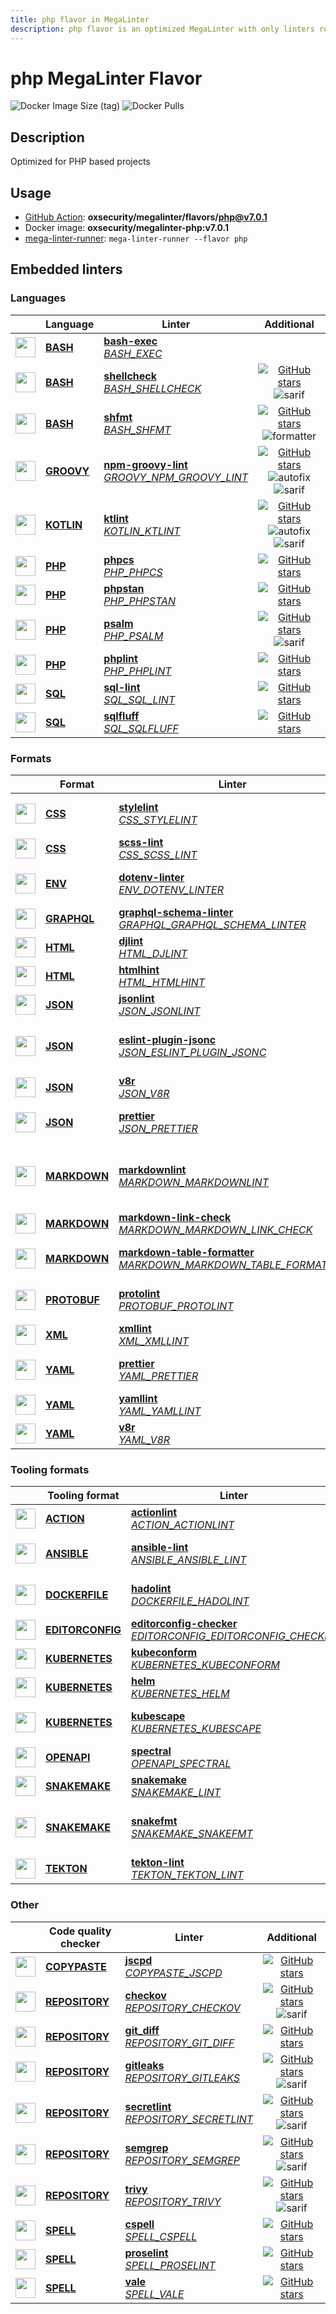 ```yaml
---
title: php flavor in MegaLinter
description: php flavor is an optimized MegaLinter with only linters related to php projects
---
```

# php MegaLinter Flavor

![Docker Image Size (tag)](https://img.shields.io/docker/image-size/oxsecurity/megalinter-php/v7.0.1)
![Docker Pulls](https://img.shields.io/docker/pulls/oxsecurity/megalinter-php)

## Description

Optimized for PHP based projects

## Usage

- [GitHub Action](https://megalinter.io/7.0.1/installation/#github-action): **oxsecurity/megalinter/flavors/php@v7.0.1**
- Docker image: **oxsecurity/megalinter-php:v7.0.1**
- [mega-linter-runner](https://megalinter.io/7.0.1/mega-linter-runner/): `mega-linter-runner --flavor php`

## Embedded linters

### Languages

|                                                                             <!-- -->                                                                             | Language                                                      | Linter                                                                                                                                                                                 |                                                                                                                     Additional                                                                                                                      |
|:----------------------------------------------------------------------------------------------------------------------------------------------------------------:|---------------------------------------------------------------|----------------------------------------------------------------------------------------------------------------------------------------------------------------------------------------|:---------------------------------------------------------------------------------------------------------------------------------------------------------------------------------------------------------------------------------------------------:|
|  <img src="https://github.com/oxsecurity/megalinter/raw/main/docs/assets/icons/bash.ico" alt="" height="32px" class="megalinter-icon"></a> <!-- linter-icon -->  | [**BASH**](https://megalinter.io/7.0.1/descriptors/bash/)     | [**bash-exec**](https://megalinter.io/7.0.1/descriptors/bash_bash_exec/)<br/>[_BASH_EXEC_](https://megalinter.io/7.0.1/descriptors/bash_bash_exec/)                                    |                                                                                                                                                                                                                                                     |
|  <img src="https://github.com/oxsecurity/megalinter/raw/main/docs/assets/icons/bash.ico" alt="" height="32px" class="megalinter-icon"></a> <!-- linter-icon -->  | [**BASH**](https://megalinter.io/7.0.1/descriptors/bash/)     | [**shellcheck**](https://megalinter.io/7.0.1/descriptors/bash_shellcheck/)<br/>[_BASH_SHELLCHECK_](https://megalinter.io/7.0.1/descriptors/bash_shellcheck/)                           |                                [![GitHub stars](https://img.shields.io/github/stars/koalaman/shellcheck?cacheSeconds=3600)](https://github.com/koalaman/shellcheck) ![sarif](https://shields.io/badge/-SARIF-orange)                                |
|  <img src="https://github.com/oxsecurity/megalinter/raw/main/docs/assets/icons/bash.ico" alt="" height="32px" class="megalinter-icon"></a> <!-- linter-icon -->  | [**BASH**](https://megalinter.io/7.0.1/descriptors/bash/)     | [**shfmt**](https://megalinter.io/7.0.1/descriptors/bash_shfmt/)<br/>[_BASH_SHFMT_](https://megalinter.io/7.0.1/descriptors/bash_shfmt/)                                               |                                        [![GitHub stars](https://img.shields.io/github/stars/mvdan/sh?cacheSeconds=3600)](https://github.com/mvdan/sh) ![formatter](https://shields.io/badge/-format-yellow)                                         |
| <img src="https://github.com/oxsecurity/megalinter/raw/main/docs/assets/icons/groovy.ico" alt="" height="32px" class="megalinter-icon"></a> <!-- linter-icon --> | [**GROOVY**](https://megalinter.io/7.0.1/descriptors/groovy/) | [**npm-groovy-lint**](https://megalinter.io/7.0.1/descriptors/groovy_npm_groovy_lint/)<br/>[_GROOVY_NPM_GROOVY_LINT_](https://megalinter.io/7.0.1/descriptors/groovy_npm_groovy_lint/) | [![GitHub stars](https://img.shields.io/github/stars/nvuillam/npm-groovy-lint?cacheSeconds=3600)](https://github.com/nvuillam/npm-groovy-lint) ![autofix](https://shields.io/badge/-autofix-green) ![sarif](https://shields.io/badge/-SARIF-orange) |
| <img src="https://github.com/oxsecurity/megalinter/raw/main/docs/assets/icons/kotlin.ico" alt="" height="32px" class="megalinter-icon"></a> <!-- linter-icon --> | [**KOTLIN**](https://megalinter.io/7.0.1/descriptors/kotlin/) | [**ktlint**](https://megalinter.io/7.0.1/descriptors/kotlin_ktlint/)<br/>[_KOTLIN_KTLINT_](https://megalinter.io/7.0.1/descriptors/kotlin_ktlint/)                                     |         [![GitHub stars](https://img.shields.io/github/stars/pinterest/ktlint?cacheSeconds=3600)](https://github.com/pinterest/ktlint) ![autofix](https://shields.io/badge/-autofix-green) ![sarif](https://shields.io/badge/-SARIF-orange)         |
|  <img src="https://github.com/oxsecurity/megalinter/raw/main/docs/assets/icons/php.ico" alt="" height="32px" class="megalinter-icon"></a> <!-- linter-icon -->   | [**PHP**](https://megalinter.io/7.0.1/descriptors/php/)       | [**phpcs**](https://megalinter.io/7.0.1/descriptors/php_phpcs/)<br/>[_PHP_PHPCS_](https://megalinter.io/7.0.1/descriptors/php_phpcs/)                                                  |                                                  [![GitHub stars](https://img.shields.io/github/stars/squizlabs/PHP_CodeSniffer?cacheSeconds=3600)](https://github.com/squizlabs/PHP_CodeSniffer)                                                   |
|  <img src="https://github.com/oxsecurity/megalinter/raw/main/docs/assets/icons/php.ico" alt="" height="32px" class="megalinter-icon"></a> <!-- linter-icon -->   | [**PHP**](https://megalinter.io/7.0.1/descriptors/php/)       | [**phpstan**](https://megalinter.io/7.0.1/descriptors/php_phpstan/)<br/>[_PHP_PHPSTAN_](https://megalinter.io/7.0.1/descriptors/php_phpstan/)                                          |                                                            [![GitHub stars](https://img.shields.io/github/stars/phpstan/phpstan?cacheSeconds=3600)](https://github.com/phpstan/phpstan)                                                             |
|  <img src="https://github.com/oxsecurity/megalinter/raw/main/docs/assets/icons/php.ico" alt="" height="32px" class="megalinter-icon"></a> <!-- linter-icon -->   | [**PHP**](https://megalinter.io/7.0.1/descriptors/php/)       | [**psalm**](https://megalinter.io/7.0.1/descriptors/php_psalm/)<br/>[_PHP_PSALM_](https://megalinter.io/7.0.1/descriptors/php_psalm/)                                                  |                                        [![GitHub stars](https://img.shields.io/github/stars/vimeo/psalm?cacheSeconds=3600)](https://github.com/vimeo/psalm) ![sarif](https://shields.io/badge/-SARIF-orange)                                        |
|  <img src="https://github.com/oxsecurity/megalinter/raw/main/docs/assets/icons/php.ico" alt="" height="32px" class="megalinter-icon"></a> <!-- linter-icon -->   | [**PHP**](https://megalinter.io/7.0.1/descriptors/php/)       | [**phplint**](https://megalinter.io/7.0.1/descriptors/php_phplint/)<br/>[_PHP_PHPLINT_](https://megalinter.io/7.0.1/descriptors/php_phplint/)                                          |                                                           [![GitHub stars](https://img.shields.io/github/stars/overtrue/phplint?cacheSeconds=3600)](https://github.com/overtrue/phplint)                                                            |
|  <img src="https://github.com/oxsecurity/megalinter/raw/main/docs/assets/icons/sql.ico" alt="" height="32px" class="megalinter-icon"></a> <!-- linter-icon -->   | [**SQL**](https://megalinter.io/7.0.1/descriptors/sql/)       | [**sql-lint**](https://megalinter.io/7.0.1/descriptors/sql_sql_lint/)<br/>[_SQL_SQL_LINT_](https://megalinter.io/7.0.1/descriptors/sql_sql_lint/)                                      |                                                       [![GitHub stars](https://img.shields.io/github/stars/joereynolds/sql-lint?cacheSeconds=3600)](https://github.com/joereynolds/sql-lint)                                                        |
|  <img src="https://github.com/oxsecurity/megalinter/raw/main/docs/assets/icons/sql.ico" alt="" height="32px" class="megalinter-icon"></a> <!-- linter-icon -->   | [**SQL**](https://megalinter.io/7.0.1/descriptors/sql/)       | [**sqlfluff**](https://megalinter.io/7.0.1/descriptors/sql_sqlfluff/)<br/>[_SQL_SQLFLUFF_](https://megalinter.io/7.0.1/descriptors/sql_sqlfluff/)                                      |                                                          [![GitHub stars](https://img.shields.io/github/stars/sqlfluff/sqlfluff?cacheSeconds=3600)](https://github.com/sqlfluff/sqlfluff)                                                           |

### Formats

|                                                                              <!-- -->                                                                              | Format                                                            | Linter                                                                                                                                                                                                                           |                                                                                                                                   Additional                                                                                                                                    |
|:------------------------------------------------------------------------------------------------------------------------------------------------------------------:|-------------------------------------------------------------------|----------------------------------------------------------------------------------------------------------------------------------------------------------------------------------------------------------------------------------|:-------------------------------------------------------------------------------------------------------------------------------------------------------------------------------------------------------------------------------------------------------------------------------:|
|   <img src="https://github.com/oxsecurity/megalinter/raw/main/docs/assets/icons/css.ico" alt="" height="32px" class="megalinter-icon"></a> <!-- linter-icon -->    | [**CSS**](https://megalinter.io/7.0.1/descriptors/css/)           | [**stylelint**](https://megalinter.io/7.0.1/descriptors/css_stylelint/)<br/>[_CSS_STYLELINT_](https://megalinter.io/7.0.1/descriptors/css_stylelint/)                                                                            |                                            [![GitHub stars](https://img.shields.io/github/stars/stylelint/stylelint?cacheSeconds=3600)](https://github.com/stylelint/stylelint) ![autofix](https://shields.io/badge/-autofix-green)                                             |
|   <img src="https://github.com/oxsecurity/megalinter/raw/main/docs/assets/icons/css.ico" alt="" height="32px" class="megalinter-icon"></a> <!-- linter-icon -->    | [**CSS**](https://megalinter.io/7.0.1/descriptors/css/)           | [**scss-lint**](https://megalinter.io/7.0.1/descriptors/css_scss_lint/)<br/>[_CSS_SCSS_LINT_](https://megalinter.io/7.0.1/descriptors/css_scss_lint/)                                                                            |                                                                            [![GitHub stars](https://img.shields.io/github/stars/sds/scss-lint?cacheSeconds=3600)](https://github.com/sds/scss-lint)                                                                             |
|   <img src="https://github.com/oxsecurity/megalinter/raw/main/docs/assets/icons/env.ico" alt="" height="32px" class="megalinter-icon"></a> <!-- linter-icon -->    | [**ENV**](https://megalinter.io/7.0.1/descriptors/env/)           | [**dotenv-linter**](https://megalinter.io/7.0.1/descriptors/env_dotenv_linter/)<br/>[_ENV_DOTENV_LINTER_](https://megalinter.io/7.0.1/descriptors/env_dotenv_linter/)                                                            |                                    [![GitHub stars](https://img.shields.io/github/stars/dotenv-linter/dotenv-linter?cacheSeconds=3600)](https://github.com/dotenv-linter/dotenv-linter) ![autofix](https://shields.io/badge/-autofix-green)                                     |
| <img src="https://github.com/oxsecurity/megalinter/raw/main/docs/assets/icons/graphql.ico" alt="" height="32px" class="megalinter-icon"></a> <!-- linter-icon -->  | [**GRAPHQL**](https://megalinter.io/7.0.1/descriptors/graphql/)   | [**graphql-schema-linter**](https://megalinter.io/7.0.1/descriptors/graphql_graphql_schema_linter/)<br/>[_GRAPHQL_GRAPHQL_SCHEMA_LINTER_](https://megalinter.io/7.0.1/descriptors/graphql_graphql_schema_linter/)                |                                                           [![GitHub stars](https://img.shields.io/github/stars/cjoudrey/graphql-schema-linter?cacheSeconds=3600)](https://github.com/cjoudrey/graphql-schema-linter)                                                            |
|   <img src="https://github.com/oxsecurity/megalinter/raw/main/docs/assets/icons/html.ico" alt="" height="32px" class="megalinter-icon"></a> <!-- linter-icon -->   | [**HTML**](https://megalinter.io/7.0.1/descriptors/html/)         | [**djlint**](https://megalinter.io/7.0.1/descriptors/html_djlint/)<br/>[_HTML_DJLINT_](https://megalinter.io/7.0.1/descriptors/html_djlint/)                                                                                     |                                                              [![GitHub stars](https://img.shields.io/github/stars/Riverside-Healthcare/djlint?cacheSeconds=3600)](https://github.com/Riverside-Healthcare/djlint)                                                               |
|   <img src="https://github.com/oxsecurity/megalinter/raw/main/docs/assets/icons/html.ico" alt="" height="32px" class="megalinter-icon"></a> <!-- linter-icon -->   | [**HTML**](https://megalinter.io/7.0.1/descriptors/html/)         | [**htmlhint**](https://megalinter.io/7.0.1/descriptors/html_htmlhint/)<br/>[_HTML_HTMLHINT_](https://megalinter.io/7.0.1/descriptors/html_htmlhint/)                                                                             |                                                                        [![GitHub stars](https://img.shields.io/github/stars/htmlhint/HTMLHint?cacheSeconds=3600)](https://github.com/htmlhint/HTMLHint)                                                                         |
|   <img src="https://github.com/oxsecurity/megalinter/raw/main/docs/assets/icons/json.ico" alt="" height="32px" class="megalinter-icon"></a> <!-- linter-icon -->   | [**JSON**](https://megalinter.io/7.0.1/descriptors/json/)         | [**jsonlint**](https://megalinter.io/7.0.1/descriptors/json_jsonlint/)<br/>[_JSON_JSONLINT_](https://megalinter.io/7.0.1/descriptors/json_jsonlint/)                                                                             |                                                                         [![GitHub stars](https://img.shields.io/github/stars/prantlf/jsonlint?cacheSeconds=3600)](https://github.com/prantlf/jsonlint)                                                                          |
|   <img src="https://github.com/oxsecurity/megalinter/raw/main/docs/assets/icons/json.ico" alt="" height="32px" class="megalinter-icon"></a> <!-- linter-icon -->   | [**JSON**](https://megalinter.io/7.0.1/descriptors/json/)         | [**eslint-plugin-jsonc**](https://megalinter.io/7.0.1/descriptors/json_eslint_plugin_jsonc/)<br/>[_JSON_ESLINT_PLUGIN_JSONC_](https://megalinter.io/7.0.1/descriptors/json_eslint_plugin_jsonc/)                                 |          [![GitHub stars](https://img.shields.io/github/stars/ota-meshi/eslint-plugin-jsonc?cacheSeconds=3600)](https://github.com/ota-meshi/eslint-plugin-jsonc) ![autofix](https://shields.io/badge/-autofix-green) ![sarif](https://shields.io/badge/-SARIF-orange)          |
|   <img src="https://github.com/oxsecurity/megalinter/raw/main/docs/assets/icons/json.ico" alt="" height="32px" class="megalinter-icon"></a> <!-- linter-icon -->   | [**JSON**](https://megalinter.io/7.0.1/descriptors/json/)         | [**v8r**](https://megalinter.io/7.0.1/descriptors/json_v8r/)<br/>[_JSON_V8R_](https://megalinter.io/7.0.1/descriptors/json_v8r/)                                                                                                 |                                                                             [![GitHub stars](https://img.shields.io/github/stars/chris48s/v8r?cacheSeconds=3600)](https://github.com/chris48s/v8r)                                                                              |
|   <img src="https://github.com/oxsecurity/megalinter/raw/main/docs/assets/icons/json.ico" alt="" height="32px" class="megalinter-icon"></a> <!-- linter-icon -->   | [**JSON**](https://megalinter.io/7.0.1/descriptors/json/)         | [**prettier**](https://megalinter.io/7.0.1/descriptors/json_prettier/)<br/>[_JSON_PRETTIER_](https://megalinter.io/7.0.1/descriptors/json_prettier/)                                                                             |                                             [![GitHub stars](https://img.shields.io/github/stars/prettier/prettier?cacheSeconds=3600)](https://github.com/prettier/prettier) ![formatter](https://shields.io/badge/-format-yellow)                                              |
| <img src="https://github.com/oxsecurity/megalinter/raw/main/docs/assets/icons/markdown.ico" alt="" height="32px" class="megalinter-icon"></a> <!-- linter-icon --> | [**MARKDOWN**](https://megalinter.io/7.0.1/descriptors/markdown/) | [**markdownlint**](https://megalinter.io/7.0.1/descriptors/markdown_markdownlint/)<br/>[_MARKDOWN_MARKDOWNLINT_](https://megalinter.io/7.0.1/descriptors/markdown_markdownlint/)                                                 | ![downgraded version](https://shields.io/badge/-downgraded%20version-orange) [![GitHub stars](https://img.shields.io/github/stars/DavidAnson/markdownlint?cacheSeconds=3600)](https://github.com/DavidAnson/markdownlint) ![formatter](https://shields.io/badge/-format-yellow) |
| <img src="https://github.com/oxsecurity/megalinter/raw/main/docs/assets/icons/markdown.ico" alt="" height="32px" class="megalinter-icon"></a> <!-- linter-icon --> | [**MARKDOWN**](https://megalinter.io/7.0.1/descriptors/markdown/) | [**markdown-link-check**](https://megalinter.io/7.0.1/descriptors/markdown_markdown_link_check/)<br/>[_MARKDOWN_MARKDOWN_LINK_CHECK_](https://megalinter.io/7.0.1/descriptors/markdown_markdown_link_check/)                     |                                                                [![GitHub stars](https://img.shields.io/github/stars/tcort/markdown-link-check?cacheSeconds=3600)](https://github.com/tcort/markdown-link-check)                                                                 |
| <img src="https://github.com/oxsecurity/megalinter/raw/main/docs/assets/icons/markdown.ico" alt="" height="32px" class="megalinter-icon"></a> <!-- linter-icon --> | [**MARKDOWN**](https://megalinter.io/7.0.1/descriptors/markdown/) | [**markdown-table-formatter**](https://megalinter.io/7.0.1/descriptors/markdown_markdown_table_formatter/)<br/>[_MARKDOWN_MARKDOWN_TABLE_FORMATTER_](https://megalinter.io/7.0.1/descriptors/markdown_markdown_table_formatter/) |                             [![GitHub stars](https://img.shields.io/github/stars/nvuillam/markdown-table-formatter?cacheSeconds=3600)](https://github.com/nvuillam/markdown-table-formatter) ![formatter](https://shields.io/badge/-format-yellow)                              |
| <img src="https://github.com/oxsecurity/megalinter/raw/main/docs/assets/icons/protobuf.ico" alt="" height="32px" class="megalinter-icon"></a> <!-- linter-icon --> | [**PROTOBUF**](https://megalinter.io/7.0.1/descriptors/protobuf/) | [**protolint**](https://megalinter.io/7.0.1/descriptors/protobuf_protolint/)<br/>[_PROTOBUF_PROTOLINT_](https://megalinter.io/7.0.1/descriptors/protobuf_protolint/)                                                             |                                            [![GitHub stars](https://img.shields.io/github/stars/yoheimuta/protolint?cacheSeconds=3600)](https://github.com/yoheimuta/protolint) ![autofix](https://shields.io/badge/-autofix-green)                                             |
|   <img src="https://github.com/oxsecurity/megalinter/raw/main/docs/assets/icons/xml.ico" alt="" height="32px" class="megalinter-icon"></a> <!-- linter-icon -->    | [**XML**](https://megalinter.io/7.0.1/descriptors/xml/)           | [**xmllint**](https://megalinter.io/7.0.1/descriptors/xml_xmllint/)<br/>[_XML_XMLLINT_](https://megalinter.io/7.0.1/descriptors/xml_xmllint/)                                                                                    |                                                                                                               ![autofix](https://shields.io/badge/-autofix-green)                                                                                                               |
|   <img src="https://github.com/oxsecurity/megalinter/raw/main/docs/assets/icons/yaml.ico" alt="" height="32px" class="megalinter-icon"></a> <!-- linter-icon -->   | [**YAML**](https://megalinter.io/7.0.1/descriptors/yaml/)         | [**prettier**](https://megalinter.io/7.0.1/descriptors/yaml_prettier/)<br/>[_YAML_PRETTIER_](https://megalinter.io/7.0.1/descriptors/yaml_prettier/)                                                                             |                                             [![GitHub stars](https://img.shields.io/github/stars/prettier/prettier?cacheSeconds=3600)](https://github.com/prettier/prettier) ![formatter](https://shields.io/badge/-format-yellow)                                              |
|   <img src="https://github.com/oxsecurity/megalinter/raw/main/docs/assets/icons/yaml.ico" alt="" height="32px" class="megalinter-icon"></a> <!-- linter-icon -->   | [**YAML**](https://megalinter.io/7.0.1/descriptors/yaml/)         | [**yamllint**](https://megalinter.io/7.0.1/descriptors/yaml_yamllint/)<br/>[_YAML_YAMLLINT_](https://megalinter.io/7.0.1/descriptors/yaml_yamllint/)                                                                             |                                                                     [![GitHub stars](https://img.shields.io/github/stars/adrienverge/yamllint?cacheSeconds=3600)](https://github.com/adrienverge/yamllint)                                                                      |
|   <img src="https://github.com/oxsecurity/megalinter/raw/main/docs/assets/icons/yaml.ico" alt="" height="32px" class="megalinter-icon"></a> <!-- linter-icon -->   | [**YAML**](https://megalinter.io/7.0.1/descriptors/yaml/)         | [**v8r**](https://megalinter.io/7.0.1/descriptors/yaml_v8r/)<br/>[_YAML_V8R_](https://megalinter.io/7.0.1/descriptors/yaml_v8r/)                                                                                                 |                                                                             [![GitHub stars](https://img.shields.io/github/stars/chris48s/v8r?cacheSeconds=3600)](https://github.com/chris48s/v8r)                                                                              |

### Tooling formats

|                                                                                <!-- -->                                                                                | Tooling format                                                            | Linter                                                                                                                                                                                                                       |                                                                                        Additional                                                                                        |
|:----------------------------------------------------------------------------------------------------------------------------------------------------------------------:|---------------------------------------------------------------------------|------------------------------------------------------------------------------------------------------------------------------------------------------------------------------------------------------------------------------|:----------------------------------------------------------------------------------------------------------------------------------------------------------------------------------------:|
|   <img src="https://github.com/oxsecurity/megalinter/raw/main/docs/assets/icons/default.ico" alt="" height="32px" class="megalinter-icon"></a> <!-- linter-icon -->    | [**ACTION**](https://megalinter.io/7.0.1/descriptors/action/)             | [**actionlint**](https://megalinter.io/7.0.1/descriptors/action_actionlint/)<br/>[_ACTION_ACTIONLINT_](https://megalinter.io/7.0.1/descriptors/action_actionlint/)                                                           |                              [![GitHub stars](https://img.shields.io/github/stars/rhysd/actionlint?cacheSeconds=3600)](https://github.com/rhysd/actionlint)                              |
|   <img src="https://github.com/oxsecurity/megalinter/raw/main/docs/assets/icons/ansible.ico" alt="" height="32px" class="megalinter-icon"></a> <!-- linter-icon -->    | [**ANSIBLE**](https://megalinter.io/7.0.1/descriptors/ansible/)           | [**ansible-lint**](https://megalinter.io/7.0.1/descriptors/ansible_ansible_lint/)<br/>[_ANSIBLE_ANSIBLE_LINT_](https://megalinter.io/7.0.1/descriptors/ansible_ansible_lint/)                                                | [![GitHub stars](https://img.shields.io/github/stars/ansible/ansible-lint?cacheSeconds=3600)](https://github.com/ansible/ansible-lint) ![sarif](https://shields.io/badge/-SARIF-orange)  |
|  <img src="https://github.com/oxsecurity/megalinter/raw/main/docs/assets/icons/dockerfile.ico" alt="" height="32px" class="megalinter-icon"></a> <!-- linter-icon -->  | [**DOCKERFILE**](https://megalinter.io/7.0.1/descriptors/dockerfile/)     | [**hadolint**](https://megalinter.io/7.0.1/descriptors/dockerfile_hadolint/)<br/>[_DOCKERFILE_HADOLINT_](https://megalinter.io/7.0.1/descriptors/dockerfile_hadolint/)                                                       |    [![GitHub stars](https://img.shields.io/github/stars/hadolint/hadolint?cacheSeconds=3600)](https://github.com/hadolint/hadolint) ![sarif](https://shields.io/badge/-SARIF-orange)     |
| <img src="https://github.com/oxsecurity/megalinter/raw/main/docs/assets/icons/editorconfig.ico" alt="" height="32px" class="megalinter-icon"></a> <!-- linter-icon --> | [**EDITORCONFIG**](https://megalinter.io/7.0.1/descriptors/editorconfig/) | [**editorconfig-checker**](https://megalinter.io/7.0.1/descriptors/editorconfig_editorconfig_checker/)<br/>[_EDITORCONFIG_EDITORCONFIG_CHECKER_](https://megalinter.io/7.0.1/descriptors/editorconfig_editorconfig_checker/) |     [![GitHub stars](https://img.shields.io/github/stars/editorconfig-checker/editorconfig-checker?cacheSeconds=3600)](https://github.com/editorconfig-checker/editorconfig-checker)     |
|  <img src="https://github.com/oxsecurity/megalinter/raw/main/docs/assets/icons/kubernetes.ico" alt="" height="32px" class="megalinter-icon"></a> <!-- linter-icon -->  | [**KUBERNETES**](https://megalinter.io/7.0.1/descriptors/kubernetes/)     | [**kubeconform**](https://megalinter.io/7.0.1/descriptors/kubernetes_kubeconform/)<br/>[_KUBERNETES_KUBECONFORM_](https://megalinter.io/7.0.1/descriptors/kubernetes_kubeconform/)                                           |                             [![GitHub stars](https://img.shields.io/github/stars/yannh/kubeconform?cacheSeconds=3600)](https://github.com/yannh/kubeconform)                             |
|  <img src="https://github.com/oxsecurity/megalinter/raw/main/docs/assets/icons/kubernetes.ico" alt="" height="32px" class="megalinter-icon"></a> <!-- linter-icon -->  | [**KUBERNETES**](https://megalinter.io/7.0.1/descriptors/kubernetes/)     | [**helm**](https://megalinter.io/7.0.1/descriptors/kubernetes_helm/)<br/>[_KUBERNETES_HELM_](https://megalinter.io/7.0.1/descriptors/kubernetes_helm/)                                                                       |                                     [![GitHub stars](https://img.shields.io/github/stars/helm/helm?cacheSeconds=3600)](https://github.com/helm/helm)                                     |
|  <img src="https://github.com/oxsecurity/megalinter/raw/main/docs/assets/icons/kubernetes.ico" alt="" height="32px" class="megalinter-icon"></a> <!-- linter-icon -->  | [**KUBERNETES**](https://megalinter.io/7.0.1/descriptors/kubernetes/)     | [**kubescape**](https://megalinter.io/7.0.1/descriptors/kubernetes_kubescape/)<br/>[_KUBERNETES_KUBESCAPE_](https://megalinter.io/7.0.1/descriptors/kubernetes_kubescape/)                                                   |  [![GitHub stars](https://img.shields.io/github/stars/kubescape/kubescape?cacheSeconds=3600)](https://github.com/kubescape/kubescape) ![sarif](https://shields.io/badge/-SARIF-orange)   |
|   <img src="https://github.com/oxsecurity/megalinter/raw/main/docs/assets/icons/openapi.ico" alt="" height="32px" class="megalinter-icon"></a> <!-- linter-icon -->    | [**OPENAPI**](https://megalinter.io/7.0.1/descriptors/openapi/)           | [**spectral**](https://megalinter.io/7.0.1/descriptors/openapi_spectral/)<br/>[_OPENAPI_SPECTRAL_](https://megalinter.io/7.0.1/descriptors/openapi_spectral/)                                                                |                          [![GitHub stars](https://img.shields.io/github/stars/stoplightio/spectral?cacheSeconds=3600)](https://github.com/stoplightio/spectral)                          |
|  <img src="https://github.com/oxsecurity/megalinter/raw/main/docs/assets/icons/snakemake.ico" alt="" height="32px" class="megalinter-icon"></a> <!-- linter-icon -->   | [**SNAKEMAKE**](https://megalinter.io/7.0.1/descriptors/snakemake/)       | [**snakemake**](https://megalinter.io/7.0.1/descriptors/snakemake_snakemake/)<br/>[_SNAKEMAKE_LINT_](https://megalinter.io/7.0.1/descriptors/snakemake_snakemake/)                                                           |                           [![GitHub stars](https://img.shields.io/github/stars/snakemake/snakemake?cacheSeconds=3600)](https://github.com/snakemake/snakemake)                           |
|  <img src="https://github.com/oxsecurity/megalinter/raw/main/docs/assets/icons/snakemake.ico" alt="" height="32px" class="megalinter-icon"></a> <!-- linter-icon -->   | [**SNAKEMAKE**](https://megalinter.io/7.0.1/descriptors/snakemake/)       | [**snakefmt**](https://megalinter.io/7.0.1/descriptors/snakemake_snakefmt/)<br/>[_SNAKEMAKE_SNAKEFMT_](https://megalinter.io/7.0.1/descriptors/snakemake_snakefmt/)                                                          | [![GitHub stars](https://img.shields.io/github/stars/snakemake/snakefmt?cacheSeconds=3600)](https://github.com/snakemake/snakefmt) ![formatter](https://shields.io/badge/-format-yellow) |
|    <img src="https://github.com/oxsecurity/megalinter/raw/main/docs/assets/icons/tekton.ico" alt="" height="32px" class="megalinter-icon"></a> <!-- linter-icon -->    | [**TEKTON**](https://megalinter.io/7.0.1/descriptors/tekton/)             | [**tekton-lint**](https://megalinter.io/7.0.1/descriptors/tekton_tekton_lint/)<br/>[_TEKTON_TEKTON_LINT_](https://megalinter.io/7.0.1/descriptors/tekton_tekton_lint/)                                                       |                               [![GitHub stars](https://img.shields.io/github/stars/IBM/tekton-lint?cacheSeconds=3600)](https://github.com/IBM/tekton-lint)                               |

### Other

|                                                                              <!-- -->                                                                               | Code quality checker                                                  | Linter                                                                                                                                                                         |                                                                                        Additional                                                                                         |
|:-------------------------------------------------------------------------------------------------------------------------------------------------------------------:|-----------------------------------------------------------------------|--------------------------------------------------------------------------------------------------------------------------------------------------------------------------------|:-----------------------------------------------------------------------------------------------------------------------------------------------------------------------------------------:|
| <img src="https://github.com/oxsecurity/megalinter/raw/main/docs/assets/icons/copypaste.ico" alt="" height="32px" class="megalinter-icon"></a> <!-- linter-icon --> | [**COPYPASTE**](https://megalinter.io/7.0.1/descriptors/copypaste/)   | [**jscpd**](https://megalinter.io/7.0.1/descriptors/copypaste_jscpd/)<br/>[_COPYPASTE_JSCPD_](https://megalinter.io/7.0.1/descriptors/copypaste_jscpd/)                        |                              [![GitHub stars](https://img.shields.io/github/stars/kucherenko/jscpd?cacheSeconds=3600)](https://github.com/kucherenko/jscpd)                               |
|  <img src="https://github.com/oxsecurity/megalinter/raw/main/docs/assets/icons/default.ico" alt="" height="32px" class="megalinter-icon"></a> <!-- linter-icon -->  | [**REPOSITORY**](https://megalinter.io/7.0.1/descriptors/repository/) | [**checkov**](https://megalinter.io/7.0.1/descriptors/repository_checkov/)<br/>[_REPOSITORY_CHECKOV_](https://megalinter.io/7.0.1/descriptors/repository_checkov/)             |  [![GitHub stars](https://img.shields.io/github/stars/bridgecrewio/checkov?cacheSeconds=3600)](https://github.com/bridgecrewio/checkov) ![sarif](https://shields.io/badge/-SARIF-orange)  |
|  <img src="https://github.com/oxsecurity/megalinter/raw/main/docs/assets/icons/default.ico" alt="" height="32px" class="megalinter-icon"></a> <!-- linter-icon -->  | [**REPOSITORY**](https://megalinter.io/7.0.1/descriptors/repository/) | [**git_diff**](https://megalinter.io/7.0.1/descriptors/repository_git_diff/)<br/>[_REPOSITORY_GIT_DIFF_](https://megalinter.io/7.0.1/descriptors/repository_git_diff/)         |                                       [![GitHub stars](https://img.shields.io/github/stars/git/git?cacheSeconds=3600)](https://github.com/git/git)                                        |
|  <img src="https://github.com/oxsecurity/megalinter/raw/main/docs/assets/icons/default.ico" alt="" height="32px" class="megalinter-icon"></a> <!-- linter-icon -->  | [**REPOSITORY**](https://megalinter.io/7.0.1/descriptors/repository/) | [**gitleaks**](https://megalinter.io/7.0.1/descriptors/repository_gitleaks/)<br/>[_REPOSITORY_GITLEAKS_](https://megalinter.io/7.0.1/descriptors/repository_gitleaks/)         |     [![GitHub stars](https://img.shields.io/github/stars/gitleaks/gitleaks?cacheSeconds=3600)](https://github.com/gitleaks/gitleaks) ![sarif](https://shields.io/badge/-SARIF-orange)     |
|  <img src="https://github.com/oxsecurity/megalinter/raw/main/docs/assets/icons/default.ico" alt="" height="32px" class="megalinter-icon"></a> <!-- linter-icon -->  | [**REPOSITORY**](https://megalinter.io/7.0.1/descriptors/repository/) | [**secretlint**](https://megalinter.io/7.0.1/descriptors/repository_secretlint/)<br/>[_REPOSITORY_SECRETLINT_](https://megalinter.io/7.0.1/descriptors/repository_secretlint/) | [![GitHub stars](https://img.shields.io/github/stars/secretlint/secretlint?cacheSeconds=3600)](https://github.com/secretlint/secretlint) ![sarif](https://shields.io/badge/-SARIF-orange) |
|  <img src="https://github.com/oxsecurity/megalinter/raw/main/docs/assets/icons/default.ico" alt="" height="32px" class="megalinter-icon"></a> <!-- linter-icon -->  | [**REPOSITORY**](https://megalinter.io/7.0.1/descriptors/repository/) | [**semgrep**](https://megalinter.io/7.0.1/descriptors/repository_semgrep/)<br/>[_REPOSITORY_SEMGREP_](https://megalinter.io/7.0.1/descriptors/repository_semgrep/)             |  [![GitHub stars](https://img.shields.io/github/stars/returntocorp/semgrep?cacheSeconds=3600)](https://github.com/returntocorp/semgrep) ![sarif](https://shields.io/badge/-SARIF-orange)  |
|  <img src="https://github.com/oxsecurity/megalinter/raw/main/docs/assets/icons/default.ico" alt="" height="32px" class="megalinter-icon"></a> <!-- linter-icon -->  | [**REPOSITORY**](https://megalinter.io/7.0.1/descriptors/repository/) | [**trivy**](https://megalinter.io/7.0.1/descriptors/repository_trivy/)<br/>[_REPOSITORY_TRIVY_](https://megalinter.io/7.0.1/descriptors/repository_trivy/)                     |    [![GitHub stars](https://img.shields.io/github/stars/aquasecurity/trivy?cacheSeconds=3600)](https://github.com/aquasecurity/trivy) ![sarif](https://shields.io/badge/-SARIF-orange)    |
|   <img src="https://github.com/oxsecurity/megalinter/raw/main/docs/assets/icons/spell.ico" alt="" height="32px" class="megalinter-icon"></a> <!-- linter-icon -->   | [**SPELL**](https://megalinter.io/7.0.1/descriptors/spell/)           | [**cspell**](https://megalinter.io/7.0.1/descriptors/spell_cspell/)<br/>[_SPELL_CSPELL_](https://megalinter.io/7.0.1/descriptors/spell_cspell/)                                |                     [![GitHub stars](https://img.shields.io/github/stars/streetsidesoftware/cspell?cacheSeconds=3600)](https://github.com/streetsidesoftware/cspell)                      |
|   <img src="https://github.com/oxsecurity/megalinter/raw/main/docs/assets/icons/spell.ico" alt="" height="32px" class="megalinter-icon"></a> <!-- linter-icon -->   | [**SPELL**](https://megalinter.io/7.0.1/descriptors/spell/)           | [**proselint**](https://megalinter.io/7.0.1/descriptors/spell_proselint/)<br/>[_SPELL_PROSELINT_](https://megalinter.io/7.0.1/descriptors/spell_proselint/)                    |                            [![GitHub stars](https://img.shields.io/github/stars/amperser/proselint?cacheSeconds=3600)](https://github.com/amperser/proselint)                             |
|   <img src="https://github.com/oxsecurity/megalinter/raw/main/docs/assets/icons/spell.ico" alt="" height="32px" class="megalinter-icon"></a> <!-- linter-icon -->   | [**SPELL**](https://megalinter.io/7.0.1/descriptors/spell/)           | [**vale**](https://megalinter.io/7.0.1/descriptors/spell_vale/)<br/>[_SPELL_VALE_](https://megalinter.io/7.0.1/descriptors/spell_vale/)                                        |                                [![GitHub stars](https://img.shields.io/github/stars/errata-ai/vale?cacheSeconds=3600)](https://github.com/errata-ai/vale)                                 |


